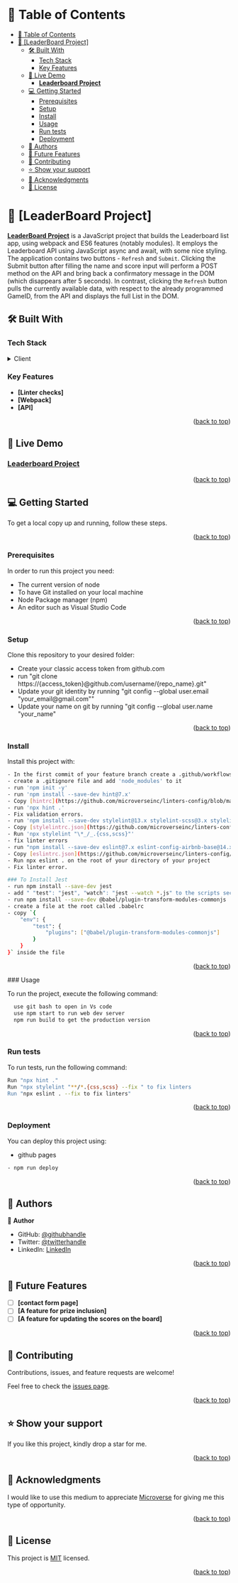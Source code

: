 <a name="readme-top"></a>

<div align="center">
  
  <br/>

  <h3><b></b></h3>

</div>

<!-- TABLE OF CONTENTS -->

# 📗 Table of Contents

- [📗 Table of Contents](#-table-of-contents)
- [📖 \[LeaderBoard Project\] ](#-leaderboard-project-)
  - [🛠 Built With ](#-built-with-)
    - [Tech Stack ](#tech-stack-)
    - [Key Features ](#key-features-)
  - [🚀 Live Demo ](#-live-demo-)
    - [**Leaderboard Project**](#leaderboard-project)
  - [💻 Getting Started ](#-getting-started-)
    - [Prerequisites](#prerequisites)
    - [Setup](#setup)
    - [Install](#install)
    - [Usage ](#usage-)
    - [Run tests ](#run-tests-)
    - [Deployment ](#deployment-)
  - [👥 Authors ](#-authors-)
  - [🔭 Future Features ](#-future-features-)
  - [🤝 Contributing ](#-contributing-)
  - [⭐️ Show your support ](#️-show-your-support-)
  - [🙏 Acknowledgments ](#-acknowledgments-)
  - [📝 License ](#-license-)

<!-- PROJECT DESCRIPTION -->

# 📖 [LeaderBoard Project] <a name="about-project"></a>

**[LeaderBoard Project](https://bestbynature.github.io/leaderboard-project/)** is a JavaScript project that builds the Leaderboard list app, using webpack and ES6 features (notably modules). It employs the Leaderboard API using JavaScript async and await, with some nice styling. The application contains two buttons - `Refresh` and `Submit`. Clicking the Submit button after filling the name and score input will perform a POST method on the API and bring back a confirmatory message in the DOM (which disappears after 5 seconds). In contrast, clicking the `Refresh` button pulls the currently available data, with respect to the already programmed GameID, from the API and displays the full List in the DOM.

## 🛠 Built With <a name="built-with"></a>

### Tech Stack <a name="tech-stack"></a>

<details>
  <summary>Client</summary>
  <ul>
    <li>HTML</li>
    <li>CSS</li>
    <li>JAVASCRIPT</li>
  </ul>
</details>

<!-- Features -->

### Key Features <a name="key-features"></a>

- **[Linter checks]**
- **[Webpack]**
- **[API]**


<p align="right">(<a href="#readme-top">back to top</a>)</p>

<!-- LIVE DEMO -->

## 🚀 Live Demo <a name="live-demo"></a>

### **[Leaderboard Project](https://bestbynature.github.io/leaderboard-project/)**

<p align="right">(<a href="#readme-top">back to top</a>)</p>

<!-- GETTING STARTED -->

## 💻 Getting Started <a name="getting-started"></a>

To get a local copy up and running, follow these steps.

<p align="right">(<a href="#readme-top">back to top</a>)</p>

### Prerequisites

In order to run this project you need:

<ul>
    <li>The current version of node</li>
    <li>To have Git installed on your local machine</li>
    <li>Node Package manager (npm) </li>
    <li>An editor such as Visual Studio Code</li>
  </ul>
  
<p align="right">(<a href="#readme-top">back to top</a>)</p>

### Setup

Clone this repository to your desired folder:

<ul>
    <li>Create your classic access token from github.com</li>
    <li>run "git clone https://{access_token}@github.com/username/{repo_name}.git"</li>
    <li>Update your git identity by running "git config --global user.email "your_email@gmail.com""</li>
    <li>Update your name on git by running "git config --global user.name "your_name"</li>
  </ul>
  
  <p align="right">(<a href="#readme-top">back to top</a>)</p>

### Install

Install this project with:

```sh
- In the first commit of your feature branch create a .github/workflows folder and add a copy of [.github/workflows/linters.yml](https://github.com/microverseinc/linters-config/blob/master/html-css-js/.github/workflows/linters.yml) to that folder.
- create a .gitignore file and add 'node_modules' to it
- run 'npm init -y'
- run 'npm install --save-dev hint@7.x'
- Copy [hintrc](https://github.com/microverseinc/linters-config/blob/master/html-css-js/.hintrc) to the root directory of your project.
- run 'npx hint .'
- Fix validation errors.
- run 'npm install --save-dev stylelint@13.x stylelint-scss@3.x stylelint-config-standard@21.x stylelint-csstree-validator@1.x'
- Copy [stylelintrc.json](https://github.com/microverseinc/linters-config/blob/master/html-css-js/.stylelintrc.json) to the root directory of your project.
- Run 'npx stylelint "\*_/_.{css,scss}"'
- fix linter errors
- run "npm install --save-dev eslint@7.x eslint-config-airbnb-base@14.x eslint-plugin-import@2.x babel-eslint@10.x"
- Copy [eslintrc.json](https://github.com/microverseinc/linters-config/tree/master/html-css-js)
- Run npx eslint . on the root of your directory of your project
- Fix linter error.

### To Install Jest
- run npm install --save-dev jest
- add " "test": "jest", "watch": "jest --watch *.js" to the scripts section of package.json"
- run npm install --save-dev @babel/plugin-transform-modules-commonjs
- create a file at the root called .babelrc
- copy `{
    "env": {
        "test": {
            "plugins": ["@babel/plugin-transform-modules-commonjs"]
        }
    }
}` inside the file

```

<p align="right">(<a href="#readme-top">back to top</a>)</p>
### Usage <a name="usage"></a>

To run the project, execute the following command:

```sh
  use git bash to open in Vs code
  use npm start to run web dev server
  npm run build to get the production version
```

<p align="right">(<a href="#readme-top">back to top</a>)</p>

### Run tests <a name="run-tests"></a>

To run tests, run the following command:

```sh
Run "npx hint ."
Run "npx stylelint "**/*.{css,scss} --fix " to fix linters
Run "npx eslint . --fix to fix linters"
```

<p align="right">(<a href="#readme-top">back to top</a>)</p>

### Deployment <a name="triangular_flag_on_post-deployment"></a>

You can deploy this project using:

- github pages
```sh
- npm run deploy
```

<p align="right">(<a href="#readme-top">back to top</a>)</p>

<!-- AUTHORS -->

## 👥 Authors <a name="authors"></a>

👤 **Author**

- GitHub: [@githubhandle](https://github.com/Bestbynature)
- Twitter: [@twitterhandle](https://twitter.com/Dammybest)
- LinkedIn: [LinkedIn](https://www.linkedin.com/in/damilare-ismaila-4a5a8b30/)

<p align="right">(<a href="#readme-top">back to top</a>)</p>

<!-- FUTURE FEATURES -->

## 🔭 Future Features <a name="future-features"></a>

- [ ] **[contact form page]**
- [ ] **[A feature for prize inclusion]**
- [ ] **[A feature for updating the scores on the board]**

<p align="right">(<a href="#readme-top">back to top</a>)</p>

<!-- CONTRIBUTING -->

## 🤝 Contributing <a name="contributing"></a>

Contributions, issues, and feature requests are welcome!

Feel free to check the [issues page](../../issues/).

<p align="right">(<a href="#readme-top">back to top</a>)</p>

<!-- SUPPORT -->

## ⭐️ Show your support <a name="support"></a>

If you like this project, kindly drop a star for me.

<p align="right">(<a href="#readme-top">back to top</a>)</p>

<!-- ACKNOWLEDGEMENTS -->

## 🙏 Acknowledgments <a name="acknowledgements"></a>

I would like to use this medium to appreciate [Microverse](https://microverse.org) for giving me this type of opportunity.

<p align="right">(<a href="#readme-top">back to top</a>)</p>

<!-- LICENSE -->

## 📝 License <a name="license"></a>

This project is [MIT](./LICENSE) licensed.

<p align="right">(<a href="#readme-top">back to top</a>)</p>
